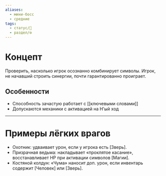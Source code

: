 ```yaml
---
aliases:
  - мини-босс
  - средние
tags:
  - статус/🌱
  - раздел/⚙
---
```

# Концепт
Проверить, насколько игрок осознанно комбинирует символы. Игрок, не начавший строить синергии, почти гарантированно проиграет.

## Особенности
- Способность зачастую работает с [[ключевыми словами]] 
- Допускаются механики с активацией на Н'ый ход

___

# Примеры лёгких врагов
- Охотник: удваивает урон, если у игрока есть [Зверь].
- Призрачная ведьма: накладывает «проклятое касание», восстанавливает HP при активации символов [Магии].
- Костяной колдун: «Чума» наносит доп. урон, если инвентарь содержит [Человек] или [Зверь].